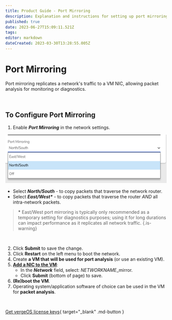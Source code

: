 ```yaml
---
title: Product Guide - Port Mirroring
description: Explanation and instructions for setting up port mirroring on a network.
published: true
date: 2023-06-27T15:09:11.521Z
tags: 
editor: markdown
dateCreated: 2023-03-30T13:28:55.005Z
---
```


# Port Mirroring

Port mirroring replicates a network's traffic to a VM NIC, allowing packet analysis for monitoring or diagnostics.

<br>

## To Configure Port Mirroring

1.  Enable ***Port Mirroring*** in the network settings.

  ![portmirrordropdown.png](/public/userguide-sshots/portmirrordropdown.png)
 - Select ***North/South*** - to copy packets that traverse the network router.
 - Select ***East/West\**** - to copy packets that traverse the router *AND* all intra-network packets.
 
 > **\*** East/West port mirroring is typically only recommended as a temporary setting for diagnostics purposes; using it for long durations can impact performance as it replicates all network traffic. {.is-warning}
 
<br>

2.  Click **Submit** to save the change.
3.  Click **Restart** on the left menu to boot the network.
4.  Create **a VM that will be used for port analysis** (or use an existing VM).
5.  [**Add a NIC to the VM**](/product-guide/VMNics):
    -   In the ***Network*** field, select: *NETWORKNAME*\_mirror.
    -   Click **Submit** (bottom of page) to save.
6.  **(Re)boot the VM**.
7.  Operating system/application software of choice can be used in the VM for **packet analysis**.

<br>

[Get vergeOS license keys](https://www.verge.io/test-drive){ target="_blank" .md-button }